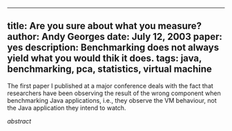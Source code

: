 -----
title: Are you sure about what you measure?
author: Andy Georges
date: July 12, 2003
paper: yes
description: Benchmarking does not always yield what you would thik it does.
tags: java, benchmarking, pca, statistics, virtual machine
-----

The first paper I published at a major conference deals with the fact that
researchers have been observing the result of the wrong component when
benchmarking Java applications, i.e., they observe the VM behaviour, not the
Java application they intend to watch.

$abstract$

